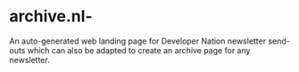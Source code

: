 # archive.nl-
An auto-generated web landing page for Developer Nation newsletter send-outs which can also be adapted to create an archive page for any newsletter. 
